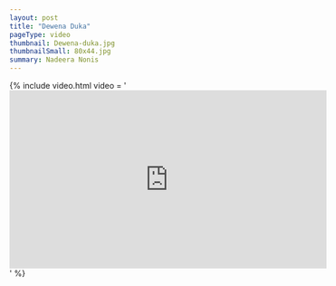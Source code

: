 ```yaml
---
layout: post
title: "Dewena Duka"
pageType: video
thumbnail: Dewena-duka.jpg
thumbnailSmall: 80x44.jpg
summary: Nadeera Nonis
---
```


{% include video.html video = '<iframe width="560" height="315" src="https://www.youtube.com/embed/laoNX0aDrn8" frameborder="0" allowfullscreen></iframe>' %} 
